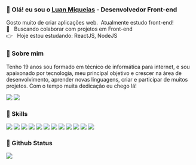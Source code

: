 
### 👋 Olá! eu sou o [Luan Miqueias](https://github.com/LuanMiqueias) - Desenvolvedor Front-end
Gosto muito de criar aplicações web.
 &nbsp;Atualmente estudo front-end!
 <br/> :purple_heart: &nbsp; Buscando colaborar com projetos em Front-end
 <br/> :point_right: &nbsp; Hoje estou estudando: ReactJS, NodeJS
 
 ### 💬 Sobre mim
Tenho 19 anos sou formado em técnico de informática para internet, e sou apaixonado por tecnologia, meu principal objetivo e crescer na área de desenvolvimento, aprender novas linguagens, criar e participar de muitos projetos. Com o tempo muita dedicação eu chego lá! 

 [![](https://img.shields.io/badge/LinkedIn-0077B5?style=for-the-badge&logo=linkedin&logoColor=white)](https://www.linkedin.com/in/luan-oliveira-ab1859180/)
 [![](https://img.shields.io/badge/Gmail-D14836?style=for-the-badge&logo=gmail&logoColor=white)](mailto:luanmiqueias92@gmail.com)

### 🚀 Skills

![](https://img.shields.io/badge/Code-JavaScript-informational?style=flat&logo=JavaScript&logoColor=white&color=0077B5)
![](https://img.shields.io/badge/Code-TypeScript-informational?style=flat&logo=TypeScript&logoColor=white&color=0077B5)
![](https://img.shields.io/badge/Code-React-informational?style=flat&logo=react&logoColor=white&color=0077B5)
![](https://img.shields.io/badge/Style-CSS-informational?style=flat&logo=css3&logoColor=white&color=0077B5)
![](https://img.shields.io/badge/Style-SCSS-informational?style=flat&logo=sass&logoColor=white&color=0077B5)
![](https://img.shields.io/badge/Test-Jest-informational?style=flat&logo=jest&logoColor=white&color=0077B5)
![](https://img.shields.io/badge/Tools-Yarn-informational?style=flat&logo=yarn&logoColor=white&color=0077B5)
![](https://img.shields.io/badge/Tools-NPM-informational?style=flat&logo=npm&logoColor=white&color=0077B5)
![](https://img.shields.io/badge/Tools-Git-informational?style=flat&logo=Git&logoColor=white&color=0077B5)
![](https://img.shields.io/badge/Tools-GitHub-informational?style=flat&logo=GitHub&logoColor=white&color=0077B5)
![](https://img.shields.io/badge/Backend-NodeJs-informational?style=flat&logo=Node.js&logoColor=white&color=0077B5)
![](https://img.shields.io/badge/Backend-Mongodb-informational?style=flat&logo=Mongodb&logoColor=white&color=0077B5)

### 🌟 Github Status
<div>
 <img src="https://github-readme-stats.vercel.app/api/top-langs?username=luanMiqueias&layout=compact&border_color=1A2028&text_color=93979C&title_color=0077B5&bg_color=1A2028&hide=php" />
</div>

